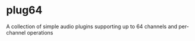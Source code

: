 # plug64
A collection of simple audio plugins supporting up to 64 channels and per-channel operations
